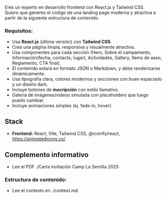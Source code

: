 Eres un experto en desarrollo frontend con React.js y Tailwind CSS.  
Quiero que generes el código de una landing page moderna y atractiva a partir de la siguiente estructura de contenido.  

### Requisitos:
- Usa **React.js** (última versión) con **Tailwind CSS**.  
- Crea una página limpia, responsiva y visualmente atractiva.  
- Usa componentes para cada sección (Hero, Sobre el campamento, Información(fecha, contacto, lugar), Actividades, Gallery, Items de aseo, Reglamento, CTA final).  
- El contenido estará en formato JSON o Markdown, y debe renderizarse dinámicamente.  
- Usa tipografía clara, colores modernos y secciones con buen espaciado y un diseño dark.
- Incluye botones de **inscripción** con estilo llamativo.  
- Galería de imágenes/videos simulada con placeholders que luego puedo cambiar.  
- Incluye animaciones simples (ej. fade-in, hover)

## Stack
- **Frontend:** React, Vite, Tailwind CSS, @iconify/react, https://animatedicons.co/

## Complemento informativo
- Lee el PDF ./Carta invitación Camp La Semilla 2025

### Estructura de contenido: 
- Lee el contexto en ./context.md